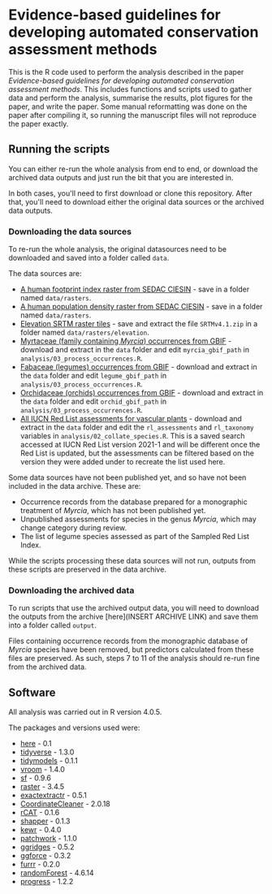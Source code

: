 # Evidence-based guidelines for developing automated conservation assessment methods

This is the R code used to perform the analysis described in the paper *Evidence-based guidelines for developing automated conservation assessment methods*. This includes functions and scripts used to gather data and perform the analysis, summarise the results, plot figures for the paper, and write the paper. Some manual reformatting was done on the paper after compiling it, so running the manuscript files will not reproduce the paper exactly. 

## Running the scripts

You can either re-run the whole analysis from end to end, or download the archived data outputs and just run the bit that you are interested in.

In both cases, you'll need to first download or clone this repository. After that, you'll need to download either the original data sources or the archived data outputs.

### Downloading the data sources

To re-run the whole analysis, the original datasources need to be downloaded and saved into a folder called `data`.

The data sources are:
* [A human footprint index raster from SEDAC CIESIN](https://sedac.ciesin.columbia.edu/data/set/wildareas-v3-2009-human-footprint/data-download) - save in a folder named `data/rasters`.
* [A human population density raster from SEDAC CIESIN](https://sedac.ciesin.columbia.edu/data/collection/gpw-v4/sets/browse) - save in a folder named `data/rasters`.
* [Elevation SRTM raster tiles](https://drive.google.com/drive/folders/0B_J08t5spvd8RWRmYmtFa2puZEE) - save and extract the file `SRTMv4.1.zip` in a folder named `data/rasters/elevation`.
* [Myrtaceae (family containing *Myrcia*) occurrences from GBIF](https://doi.org/10.15468/dl.fyf5g2) - download and extract in the `data` folder and edit `myrcia_gbif_path` in `analysis/03_process_occurrences.R`.
* [Fabaceae (legumes) occurrences from GBIF](https://doi.org/10.15468/dl.nm4p3y) - download and extract in the `data` folder and edit `legume_gbif_path` in `analysis/03_process_occurrences.R`.
* [Orchidaceae (orchids) occurrences from GBIF](https://doi.org/10.15468/dl.wsvw3m) - download and extract in the `data` folder and edit `orchid_gbif_path` in `analysis/03_process_occurrences.R`.
* [All IUCN Red List assessments for vascular plants](https://www.iucnredlist.org/search?dl=true&permalink=bec1e3e1-6aea-4f4e-9fbd-2a34c6d0270f) - download and extract in the `data` folder and edit the `rl_assessments` and `rl_taxonomy` variables in `analysis/02_collate_species.R`. This is a saved search accessed at IUCN Red List version 2021-1 and will be different once the Red List is updated, but the assessments can be filtered based on the version they were added under to recreate the list used here.

Some data sources have not been published yet, and so have not been included in the data archive. These are:
* Occurrence records from the database prepared for a monographic treatment of *Myrcia*, which has not been published yet.
* Unpublished assessments for species in the genus *Myrcia*, which may change category during review.
* The list of legume species assessed as part of the Sampled Red List Index.

While the scripts processing these data sources will not run, outputs from these scripts are preserved in the data archive.

### Downloading the archived data

To run scripts that use the archived output data, you will need to download the outputs from the archive [here](INSERT ARCHIVE LINK) and save them into a folder called `output`.

Files containing occurrence records from the monographic database of *Myrcia* species have been removed, but predictors calculated from these files are preserved. As such, steps 7 to 11 of the analysis should re-run fine from the archived data.

## Software

All analysis was carried out in R version 4.0.5.

The packages and versions used were:
- [here](https://here.r-lib.org/) - 0.1
- [tidyverse](https://www.tidyverse.org/) - 1.3.0
- [tidymodels](https://www.tidymodels.org/) - 0.1.1
- [vroom](https://vroom.r-lib.org/) - 1.4.0
- [sf](https://r-spatial.github.io/sf/) - 0.9.6
- [raster](https://cran.r-project.org/web/packages/raster/raster.pdf) - 3.4.5
- [exactextractr](https://isciences.gitlab.io/exactextractr/) - 0.5.1
- [CoordinateCleaner](https://docs.ropensci.org/CoordinateCleaner/) - 2.0.18
- [rCAT](https://cran.r-project.org/web/packages/rCAT/rCAT.pdf) - 0.1.6
- [shapper](https://modeloriented.github.io/shapper/) - 0.1.3
- [kewr](https://barnabywalker.github.io/kewr/) - 0.4.0
- [patchwork](https://patchwork.data-imaginist.com/) - 1.1.0
- [ggridges](https://wilkelab.org/ggridges/) - 0.5.2
- [ggforce](https://ggforce.data-imaginist.com/) - 0.3.2
- [furrr](https://furrr.futureverse.org/) - 0.2.0
- [randomForest](https://cran.r-project.org/web/packages/randomForest/randomForest.pdf) - 4.6.14
- [progress](https://github.com/r-lib/progress) - 1.2.2
